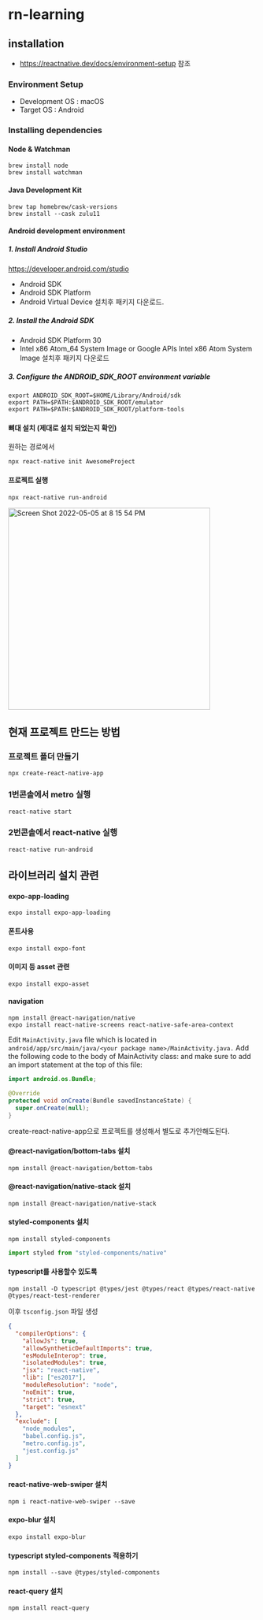 # rn-learning

## installation

 - https://reactnative.dev/docs/environment-setup 참조

### Environment Setup
 - Development OS : macOS
 - Target OS : Android 

### Installing dependencies

#### Node & Watchman

```console
brew install node
brew install watchman
```

#### Java Development Kit

```console
brew tap homebrew/cask-versions
brew install --cask zulu11
```

#### Android development environment

##### 1. Install Android Studio

https://developer.android.com/studio
 - Android SDK
 - Android SDK Platform
 - Android Virtual Device
 설치후 패키지 다운로드.

##### 2. Install the Android SDK
 - Android SDK Platform 30
 - Intel x86 Atom_64 System Image or Google APIs Intel x86 Atom System Image
 설치후 패키지 다운로드
 
##### 3. Configure the ANDROID_SDK_ROOT environment variable

```console
export ANDROID_SDK_ROOT=$HOME/Library/Android/sdk
export PATH=$PATH:$ANDROID_SDK_ROOT/emulator
export PATH=$PATH:$ANDROID_SDK_ROOT/platform-tools
```

#### 뼈대 설치 (제대로 설치 되었는지 확인)

원하는 경로에서
```console
npx react-native init AwesomeProject
```

#### 프로젝트 실행
```console
npx react-native run-android
```


<img width="410" alt="Screen Shot 2022-05-05 at 8 15 54 PM" src="https://user-images.githubusercontent.com/88222461/166912470-1c12e455-5062-4f41-8711-a970f4c65119.png">


## 현재 프로젝트 만드는 방법
### 프로젝트 폴더 만들기
```console
npx create-react-native-app
```

### 1번콘솔에서 metro 실행
```console
react-native start
```

### 2번콘솔에서 react-native 실행
```console
react-native run-android
```

## 라이브러리 설치 관련

#### expo-app-loading
```console
expo install expo-app-loading
```

#### 폰트사용
```console
expo install expo-font
```
#### 이미지 등 asset 관련
```console
expo install expo-asset
```
#### navigation
```console
npm install @react-navigation/native
expo install react-native-screens react-native-safe-area-context
```
Edit `MainActivity.java` file which is located in `android/app/src/main/java/<your package name>/MainActivity.java.`
Add the following code to the body of MainActivity class:
and make sure to add an import statement at the top of this file:
```java
import android.os.Bundle;

@Override
protected void onCreate(Bundle savedInstanceState) {
  super.onCreate(null);
}
```
create-react-native-app으로 프로젝트를 생성해서 별도로 추가안해도된다.


#### @react-navigation/bottom-tabs 설치

```console
npm install @react-navigation/bottom-tabs
```

#### @react-navigation/native-stack 설치

```console
npm install @react-navigation/native-stack
```

#### styled-components 설치
```console
npm install styled-components
```
```javascript
import styled from "styled-components/native"
```

#### typescript를 사용할수 있도록
```console
npm install -D typescript @types/jest @types/react @types/react-native @types/react-test-renderer
```
이후 `tsconfig.json` 파일 생성
```json
{
  "compilerOptions": {
    "allowJs": true,
    "allowSyntheticDefaultImports": true,
    "esModuleInterop": true,
    "isolatedModules": true,
    "jsx": "react-native",
    "lib": ["es2017"],
    "moduleResolution": "node",
    "noEmit": true,
    "strict": true,
    "target": "esnext"
  },
  "exclude": [
    "node_modules",
    "babel.config.js",
    "metro.config.js",
    "jest.config.js"
  ]
}
```

#### react-native-web-swiper 설치
```console
npm i react-native-web-swiper --save
```

#### expo-blur 설치
```console
expo install expo-blur
```

#### typescript styled-components 적용하기
```console
npm install --save @types/styled-components
```

#### react-query 설치
```console
npm install react-query
```
